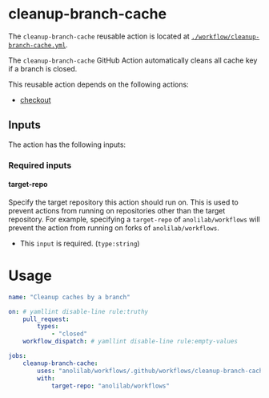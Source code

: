 # cleanup-branch-cache

The `cleanup-branch-cache` reusable action is located at [`./workflow/cleanup-branch-cache.yml`](https://github.com/anolilab/workflows/tree/main/workflow/cleanup-branch-cache.yml).

The `cleanup-branch-cache` GitHub Action automatically cleans all cache key if a branch is closed.

This reusable action depends on the following actions:

-   [checkout](https://github.com/marketplace/actions/checkout)

## Inputs

The action has the following inputs:

### Required inputs

#### target-repo

Specify the target repository this action should run on. This is used to prevent actions from running on repositories other than the target repository. For example, specifying a `target-repo` of `anolilab/workflows` will prevent the action from running on forks of `anolilab/workflows`.

-   This `input` is required. (`type:string`)

# Usage

```yaml
name: "Cleanup caches by a branch"

on: # yamllint disable-line rule:truthy
    pull_request:
        types:
            - "closed"
    workflow_dispatch: # yamllint disable-line rule:empty-values

jobs:
    cleanup-branch-cache:
        uses: "anolilab/workflows/.github/workflows/cleanup-branch-cache.yml@main"
        with:
            target-repo: "anolilab/workflows"
```

